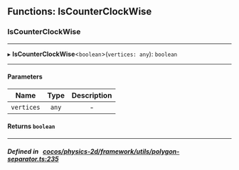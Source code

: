## Functions: IsCounterClockWise

### IsCounterClockWise


___
▸ **IsCounterClockWise**<`boolean`\>(`vertices: any`): `boolean`
___


#### Parameters

| Name | Type | Description |
| :------: | :------: | :------: |
| `vertices` | `any` | - |

#### Returns `boolean` 
___


##### Defined in &nbsp;   [cocos/physics-2d/framework/utils/polygon-separator.ts:235](https://github.com/cocos-creator/engine/blob/c7bf6b8a9/cocos/physics-2d/framework/utils/polygon-separator.ts#L235)&nbsp;
